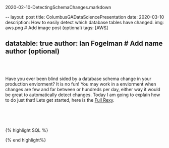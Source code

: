 2020-02-10-DetectingSchemaChanges.markdown

--
layout: post
title:  ColumbusGADataSciencePresentation
date:   2020-03-10
description: How to easily detect which database tables have changed.
img: aws.png # Add image post (optional)
tags: [AWS]

datatable: true
author: Ian Fogelman # Add name author (optional)
---
<meta property="og:title" content="Automatically detecting schema changes">
<meta property="og:description" content="A blog by Ian Fogelman.">
<meta property="og:image" content="https://repository-images.githubusercontent.com/190807493/a3610e80-bed1-11e9-87ac-2a4f0aa3b2ee">
<meta property="og:url" content="https://repository-images.githubusercontent.com/190807493/a3610e80-bed1-11e9-87ac-2a4f0aa3b2ee">

<br>
<br>

Have you ever been blind sided by a database schema change in your production enviorment? It is no fun!
You may work in a enviorment when changes are few and far between or hundreds per day, either way it would be great to automatically detect changes.
Today I am going to explain how to do just that! Lets get started, here is the <a href="https://rextester.com/BNWS86838" target="_blank">Full Rexy</a>.
<br>
<br>

<br>
<br>

{% highlight SQL %}

{% end highlight%}
